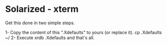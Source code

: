 # Solarized - xterm

Get this done in two simple steps.

1- Copy the content of this ".Xdefaults" to yours (or replace it).
	cp .Xdefaults ~/
2- Execute  xrdb .Xdefaults and that's all.


